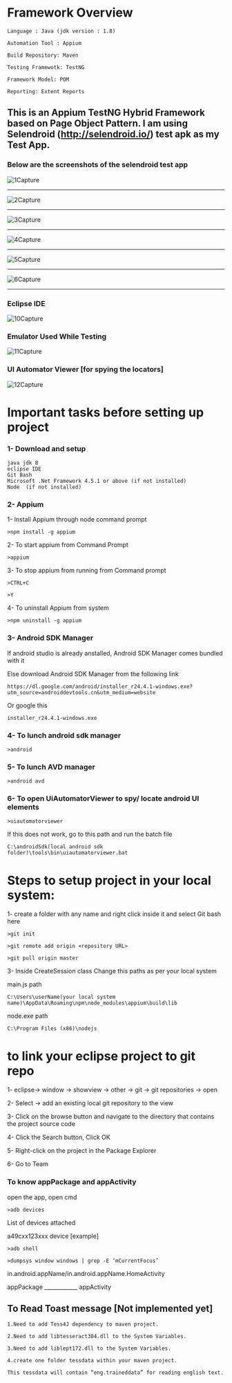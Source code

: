 # Framework Overview

	Language : Java (jdk version : 1.8)

	Automation Tool : Appium	

	Build Repository: Maven

	Testing Framewotk: TestNG

	Framework Model: POM

	Reporting: Extent Reports
	
## This is an Appium TestNG Hybrid Framework based on Page Object Pattern. I am using Selendroid (http://selendroid.io/) test apk as my Test App. 

### Below are the screenshots of the selendroid test app

![1Capture](https://user-images.githubusercontent.com/41640976/59082631-b247a580-8911-11e9-9147-49ebbd03399f.JPG)

*************************************************

![2Capture](https://user-images.githubusercontent.com/41640976/59083103-9a712100-8913-11e9-9e66-d34d229adf7e.JPG)

*************************************************

![3Capture](https://user-images.githubusercontent.com/41640976/59083125-aa890080-8913-11e9-8046-4e4123587aeb.JPG)

*************************************************

![4Capture](https://user-images.githubusercontent.com/41640976/59083138-ba084980-8913-11e9-9de3-8b0c29a9c5fb.JPG)

*************************************************

![5Capture](https://user-images.githubusercontent.com/41640976/59083145-c7bdcf00-8913-11e9-8119-e4ccc072c1c9.JPG)

**************************************************

![6Capture](https://user-images.githubusercontent.com/41640976/59094331-850bef00-8933-11e9-95c0-9fcfe6eb10c6.JPG)

**************************************************

### Eclipse IDE

![10Capture](https://user-images.githubusercontent.com/41640976/59094360-994fec00-8933-11e9-81c5-aee1514e823d.JPG)


### Emulator Used While Testing

![11Capture](https://user-images.githubusercontent.com/41640976/59094407-b1277000-8933-11e9-9349-a341b48742e6.JPG)


### UI Automator Viewer [for spying the locators]

![12Capture](https://user-images.githubusercontent.com/41640976/59094470-d2885c00-8933-11e9-922f-beffa261d4b7.JPG)





# Important tasks before setting up project

### 1- Download and setup 

	java jdk 8
	eclipse IDE
	Git Bash
	Microsoft .Net Framework 4.5.1 or above (if not installed)
	Node  (if not installed)
	

### 2- Appium

1- Install Appium through node command prompt

	>npm install -g appium
	
2- To start appium from Command Prompt

	>appium
	
3- To stop appium from running from Command prompt

	>CTRL+C
	
	>Y

4- To uninstall Appium from system

	>npm uninstall -g appium
	
### 3- Android SDK Manager

If android studio is already anstalled, Android SDK Manager comes bundled with it

Else download Android SDK Manager from the following link

	https://dl.google.com/android/installer_r24.4.1-windows.exe?utm_source=androiddevtools.cn&utm_medium=website
	
Or google this 

	installer_r24.4.1-windows.exe	
	
### 4- To lunch android sdk manager

	>android
	
### 5- To lunch AVD manager

	>android avd
	
### 6- To open UiAutomatorViewer to spy/ locate android UI elements

	>uiautomatorviewer
	
If this does not work, go to this path and run the batch file

	C:\androidSdk(local android sdk folder)\tools\bin\uiautomatorviewer.bat
	
# Steps to setup project in your local system:

1- create a folder with any name and right click inside it and select Git bash here

	>git init
	
	>git remote add origin <repository URL>
	
	>git pull origin master
	
3- Inside CreateSession class Change this paths as per your local system

main.js path

	C:\Users\userName(your local system name)\AppData\Roaming\npm\node_modules\appium\build\lib

node.exe path

	C:\Program Files (x86)\nodejs
	
    

# to link your eclipse project to git repo

1- eclipse-> window -> showview -> other -> git -> git repositories -> open

2- Select ->  add an existing local git repository to the view

3- Click on the browse button and navigate to the directory that contains 
   the project source code
   
4- Click the Search button, Click OK

5- Right-click on the project in the Package Explorer

6- Go to Team

### To know appPackage and appActivity

open the app, open cmd

	>adb devices

List of devices attached

a49cxx123xxx    device    [example]


	>adb shell

	>dumpsys window windows | grep -E ‘mCurrentFocus’

in.android.appName/in.android.appName.HomeActivity

appPackage ____________ appActivity

## To Read Toast message [Not implemented yet]

	1.Need to add Tess4J dependency to maven project.
	
	2.Need to add libtesseract304.dll to the System Variables.
	
	3.Need to add liblept172.dll to the System Variables.
	
	4.create one folder tessdata within your maven project. 
	
	This tessdata will contain “eng.traineddata” for reading english text. 
	

	